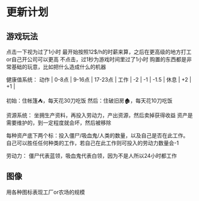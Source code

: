 
# 更新计划

## 游戏玩法

点击一下视为过了1小时
最开始按照12$/h的时薪来算，之后在更高级的地方打工or自己开公司可以更高
不点击，过1秒为游戏时间里过了1小时
购置的东西都是非常基础的玩意，比如把什么造成什么的机器

健康值系统：
动作 | 0-8点 | 9-16点 | 17-23点 |
工作 |  -2   |   -1   | -1.5   |
休息 |  +2   |       +1        |

初始：住帐篷⛺，每天花30刀吃饭
然后：住破旧房🏚️，每天花10刀吃饭

资源系统：
坐拥生产资料，再投入劳动力，产出资源，然后卖掉获得收益
资产是需要维护的，到一定程度就会坏，然后被移除

每种资产底下两个标：投入僵尸/吸血鬼/人类的数量，以及自己是否在此工作。
自己可以胜任任何种类的工作，若自己在此工作则可投入的劳动力数量会-1

劳动力：
僵尸代表蓝领，吸血鬼代表白领，因为不是人所以24小时都工作

## 图像

用各种图标表现工厂or农场的规模

